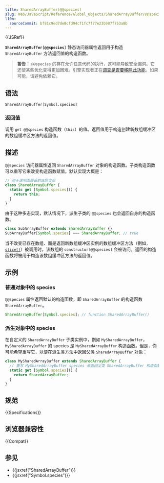 ```yaml
---
title: SharedArrayBuffer[@@species]
slug: Web/JavaScript/Reference/Global_Objects/SharedArrayBuffer/@@species
l10n:
  sourceCommit: bf81c9ed7de8cfd94cf1fc7f77e23b987f753a8b
---
```


{{JSRef}}

**`SharedArrayBuffer[@@species]`** 静态访问器属性返回用于构造 `SharedArrayBuffer` 方法返回值的构造函数。

> **警告：** `@@species` 的存在允许任意代码的执行，这可能导致安全漏洞。它还使某些优化变得更加困难。引擎实现者正在[调查是否要移除此功能](https://github.com/tc39/proposal-rm-builtin-subclassing)。如果可能，请避免依赖它。

## 语法

```js-nolint
SharedArrayBuffer[Symbol.species]
```

### 返回值

调用 `get @@species` 构造函数（`this`）的值。返回值用于构造创建新数组缓冲区的数组缓冲区方法的返回值。

## 描述

`@@species` 访问器属性返回 `SharedArrayBuffer` 对象的构造函数。子类构造函数可以重写它来改变构造函数赋值。默认实现大概是：

```js
// 用于说明而假设的底层实现
class SharedArrayBuffer {
  static get [Symbol.species]() {
    return this;
  }
}
```

由于这种多态实现，默认情况下，派生子类的 `@@species` 也会返回自身的构造函数。

```js
class SubArrayBuffer extends SharedArrayBuffer {}
SubArrayBuffer[Symbol.species] === SharedArrayBuffer; // true
```

当不改变已存在数组、而是返回新数组缓冲区实例的数组缓冲区方法（例如，[`slice()`](/zh-CN/docs/Web/JavaScript/Reference/Global_Objects/SharedArrayBuffer/slice)）被调用时，该数组的 `constructor[@@species]` 会被访问。返回的构造函数将被用于构造该数组缓冲区方法的返回值。

## 示例

### 普通对象中的 species

`@@species` 属性返回默认的构造函数，即 `SharedArrayBuffer` 的构造函数 `SharedArrayBuffer`。

```js
SharedArrayBuffer[Symbol.species]; // function SharedArrayBuffer()
```

### 派生对象中的 species

在自定义的 `SharedArrayBuffer` 子类实例中，例如 `MySharedArrayBuffer`，`MySharedArrayBuffer` 的 species 是 `MySharedArrayBuffer` 构造函数。但是，你可能希望重写它，以便在派生类方法中返回父类 `SharedArrayBuffer` 对象：

```js
class MySharedArrayBuffer extends SharedArrayBuffer {
  // 重写 MySharedArrayBuffer species 来返回父类 SharedArrayBuffer 构造函数
  static get [Symbol.species]() {
    return SharedArrayBuffer;
  }
}
```

## 规范

{{Specifications}}

## 浏览器兼容性

{{Compat}}

## 参见

- {{jsxref("SharedArrayBuffer")}}
- {{jsxref("Symbol.species")}}
